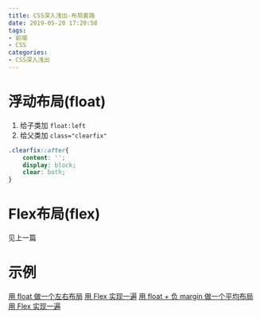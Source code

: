 ```yaml
---
title: CSS深入浅出-布局套路
date: 2019-05-20 17:20:58
tags:
- 前端
- CSS
categories: 
- CSS深入浅出
---
```

# 浮动布局(float)
1. 给子类加 `float:left`
2. 给父类加 `class="clearfix"`
```css
.clearfix::after{
    content: '';
    display: block;
    clear: both;
}
```
# Flex布局(flex)
见上一篇

# 示例
[用 float 做一个左右布局](http://js.jirengu.com/qujoyicohu/1/edit?html,css,output)
[用 Flex 实现一遍](http://js.jirengu.com/mociwagaye/1/edit?html,css,output)
[用 float + 负 margin 做一个平均布局](http://js.jirengu.com/cuvazaruti/3/edit)
[用 Flex 实现一遍](http://js.jirengu.com/xivas/2/edit?html,css,output)